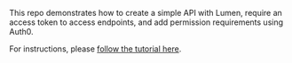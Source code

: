 This repo demonstrates how to create a simple API with Lumen, require an access token to access endpoints, and add permission requirements using Auth0.

For instructions, please [follow the tutorial here](
https://auth0.com/blog/developing-restful-apis-with-lumen).